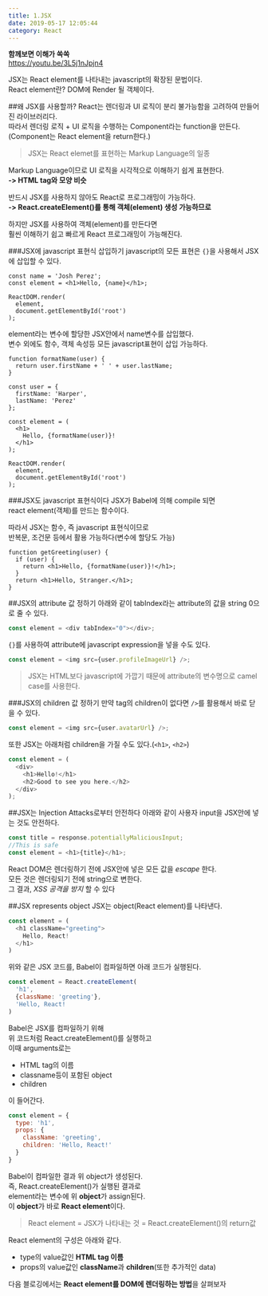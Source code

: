 ```yaml
---
title: 1.JSX
date: 2019-05-17 12:05:44
category: React
---
```

**함께보면 이해가 쏙쏙**  
https://youtu.be/3L5j1nJpjn4

JSX는 React element를 나타내는 javascript의 확장된 문법이다.  
React element란? DOM에 Render 될 객체이다.

##왜 JSX를 사용할까?
React는 렌더링과 UI 로직이 분리 불가능함을 고려하여 만들어진 라이브러리다.  
따라서 렌더링 로직 + UI 로직을 수행하는 Component라는 function을 만든다.  
(Component는 React element을 return한다.)  

> JSX는 React elemet를 표현하는 Markup Language의 일종

Markup Language이므로 UI 로직을 시각적으로 이해하기 쉽게 표현한다.  
**-> HTML tag와 모양 비슷**  
  
반드시 JSX를 사용하지 않아도 React로 프로그래밍이 가능하다.  
**-> React.createElement()를 통해 객체(element) 생성 가능하므로**  
  
하지만 JSX를 사용하여 객체(element)를 만든다면  
훨씬 이해하기 쉽고 빠르게 React 프로그래밍이 가능해진다.  

###JSX에 javascript 표현식 삽입하기
javascript의 모든 표현은 `{}`을 사용해서 JSX에 삽입할 수 있다.  

```js{2}
const name = 'Josh Perez';
const element = <h1>Hello, {name}</h1>;

ReactDOM.render(
  element,
  document.getElementById('root')
);
```

element라는 변수에 할당한 JSX안에서 name변수를 삽입했다.  
변수 외에도 함수, 객체 속성등 모든 javascript표현이 삽입 가능하다.

```js{12}
function formatName(user) {
  return user.firstName + ' ' + user.lastName;
}

const user = {
  firstName: 'Harper',
  lastName: 'Perez'
};

const element = (
  <h1>
    Hello, {formatName(user)}!
  </h1>
);

ReactDOM.render(
  element,
  document.getElementById('root')
);
```

###JSX도 javascript 표현식이다
JSX가 Babel에 의해 compile 되면  
react element(객체)를 만드는 함수이다.
  
따라서 JSX는 함수, 즉 javascript 표현식이므로  
반복문, 조건문 등에서 활용 가능하다(변수에 할당도 가능)

```js{3}
function getGreeting(user) {
  if (user) {
    return <h1>Hello, {formatName(user)}!</h1>;
  }
  return <h1>Hello, Stranger.</h1>;
}
```

##JSX의 attribute 값 정하기
아래와 같이 tabIndex라는 attribute의 값을 string 0으로 줄 수 있다.

```js
const element = <div tabIndex="0"></div>;
```

`{}`를 사용하여 attribute에 javascript expression을 넣을 수도 있다.

```js
const element = <img src={user.profileImageUrl} />;
```

>JSX는 HTML보다 javascript에 가깝기 때문에
attribute의 변수명으로 camel case를 사용한다.  

###JSX의 children 값 정하기
만약 tag의 children이 없다면 `/>`를 활용해서 바로 닫을 수 있다.

```js
const element = <img src={user.avatarUrl} />;
```

또한 JSX는 아래처럼 children을 가질 수도 있다.(`<h1>`, `<h2>`)

```js
const element = (
  <div>
    <h1>Hello!</h1>
    <h2>Good to see you here.</h2>
  </div>
);
```

##JSX는 Injection Attacks로부터 안전하다
아래와 같이 사용자 input을 JSX안에 넣는 것도 안전하다.

```js
const title = response.potentiallyMaliciousInput;
//This is safe
const element = <h1>{title}</h1>;
```

React DOM은 렌더링하기 전에 JSX안에 넣은 모든 값을 _escape_ 한다.  
모든 것은 렌더링되기 전에 string으로 변한다.  
그 결과, _XSS 공격을 방지_ 할 수 있다


##JSX represents object
JSX는 object(React element)를 나타낸다.  

```js
const element = (
  <h1 className="greeting">
    Hello, React!
  </h1>
)
```

위와 같은 JSX 코드를, Babel이 컴파일하면 아래 코드가 실행된다.  

```js
const element = React.createElement(
  'h1',
  {className: 'greeting'},
  'Hello, React!
)
```

Babel은 JSX를 컴파일하기 위해  
위 코드처럼 React.createElement()를 실행하고  
이때 arguments로는  

- HTML tag의 이름
- classname등이 포함된 object
- children

이 들어간다.  

```js  
const element = {
  type: 'h1',
  props: {
    className: 'greeting',
    children: 'Hello, React!'
  }
}
```

Babel이 컴파일한 결과 위 object가 생성된다.  
즉, React.createElement()가 실행된 결과로  
element라는 변수에 위 **object**가 assign된다.  
이 **object**가 바로 **React element**이다.  
> React element = JSX가 나타내는 것 = React.createElement()의 return값

React element의 구성은 아래와 같다.  

- type의 value값인 **HTML tag 이름**
- props의 value값인 **className**과 **children**(또한 추가적인 data)
  
다음 블로깅에서는 **React element를 DOM에 렌더링하는 방법**을 살펴보자